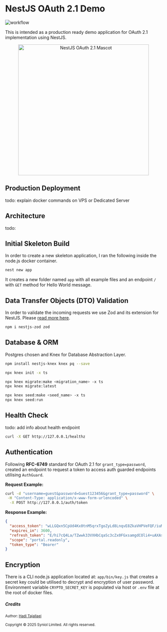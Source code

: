 # NestJS OAuth 2.1 Demo
![workflow](https://github.com/syniol/nestjs-skeleton/actions/workflows/makefile.yml/badge.svg)

This is intended as a production ready demo application for OAuth 2.1 implementation using NestJS.

<p align="center">
  <a href="https://syniol.com/" target="blank"><img src="https://github.com/syniol/nestjs-skeleton/blob/main/docs/logo.png?raw=true" width="420" alt="NestJS OAuth 2.1 Mascot" /></a>
</p>


## Production Deployment
todo: explain docker commands on VPS or Dedicated Server


## Architecture
todo:


## Initial Skeleton Build
In order to create a new skeleton application, I ran the following inside the node.js docker container.

```bash
nest new app
```
It creates a new folder named `app` with all example files and an endpoint `/` with `GET` method for Hello World message.


## Data Transfer Objects (DTO) Validation
In order to validate the incoming requests we use Zod and its extension for NestJS. Please [read more here](https://www.npmjs.com/package/nestjs-zod).

```bash
npm i nestjs-zod zod
```


## Database & ORM
Postgres chosen and Knex for Database Abstraction Layer.

```bash
npm install nestjs-knex knex pq --save

npx knex init -x ts

npx knex migrate:make <migration_name> -x ts
npx knex migrate:latest

npx knex seed:make <seed_name> -x ts
npx knex seed:run
```


## Health Check
todo: add info about health endpoint
```bash
curl -X GET http://127.0.0.1/healthz
```


## Authentication
Following __RFC-6749__ standard for OAuth 2.1 for `grant_type=password`, created an endpoint to request a token to access auth 
guarded endpoints utilising `AuthGuard`.

__Request Example:__
```bash
curl -d "username=guest&password=Guest123456&grant_type=password" \
 -H "Content-Type: application/x-www-form-urlencoded" \
  -X POST http://127.0.0.1/auth/token
```

__Response Example:__
```json
{
  "access_token": "wLLGQxn5CpUd4Kx0tnM5qrxTgoZyLd8LnqvE8ZkaVHPVeFQF/iuMYuvQu1QGPk9qRj91vqc1JzDZHOlCFV8NhQ==",
  "expires_in": 3600,
  "refresh_token": "E/hi7cQ4La/TZwwk33VXHbCqaSc3cZx0FGxsamgdCOli4+uAXAsezWMo+NrPTCcwujlwqqszik7r/qmXJzPJoA==",
  "scope": "portal.readonly",
  "token_type": "Bearer"
}
```


## Encryption
There is a CLI node.js application located at: `app/bin/key.js` that creates a secret key 
could be utilised to decrypt and encryption of user password. Environment variable 
`CRYPTO_SECRET_KEY` is populated via host or `.env` file at the root of docker files.


##### Credits
<small>Author: [Hadi Tajallaei](mailto:hadi@syniol.com)</small>
<p><small>Copyright &copy; 2025 Syniol Limited. All rights reserved.</small></p>
